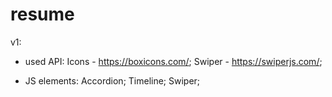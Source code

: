 # resume

v1:
- used API:
Icons - https://boxicons.com/;
Swiper - https://swiperjs.com/;

- JS elements:
Accordion;
Timeline;
Swiper;
